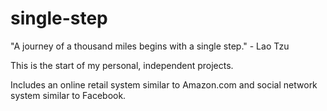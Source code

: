 # single-step
"A journey of a thousand miles begins with a single step." - Lao Tzu 

This is the start of my personal, independent projects.

Includes an online retail system similar to Amazon.com and social network system similar to Facebook.
